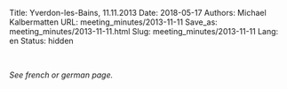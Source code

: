 Title: Yverdon-les-Bains, 11.11.2013
Date: 2018-05-17
Authors: Michael Kalbermatten
URL: meeting_minutes/2013-11-11
Save_as: meeting_minutes/2013-11-11.html
Slug: meeting_minutes/2013-11-11
Lang: en
Status: hidden

<br />

*See french or german page.*
